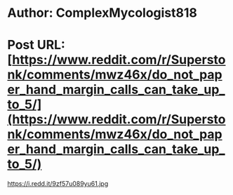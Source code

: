 # Author: ComplexMycologist818
# Post URL: [https://www.reddit.com/r/Superstonk/comments/mwz46x/do_not_paper_hand_margin_calls_can_take_up_to_5/](https://www.reddit.com/r/Superstonk/comments/mwz46x/do_not_paper_hand_margin_calls_can_take_up_to_5/)


https://i.redd.it/9zf57u089yu61.jpg